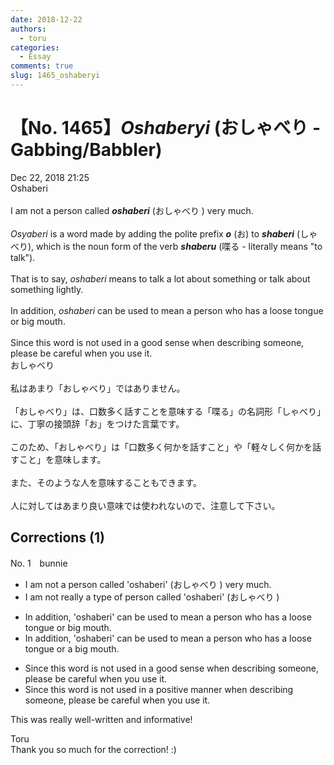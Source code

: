 ```yaml
---
date: 2018-12-22
authors:
  - toru
categories:
  - Essay
comments: true
slug: 1465_oshaberyi
---
```


# 【No. 1465】<strong><em>Oshaberyi</strong></em> (おしゃべり - Gabbing/Babbler)
<div class="date">Dec 22, 2018 21:25</div>
<div id="post"><div id="body_show_ori">
Oshaberi<br/><br/>I am not a person called <strong><em>oshaberi</em></strong> (おしゃべり ) very much.<br/><br/><em>Osyaberi</em> is a word made by adding the polite prefix <strong><em>o</em></strong> (お) to <strong><em>shaberi</em></strong> (しゃべり), which is the noun form of the verb <strong><em>shaberu</em></strong> (喋る - literally means "to talk").<br/><br/>That is to say, <em>oshaberi</em> means to talk a lot about something or talk about something lightly.<br/><br/>In addition, <em>oshaberi</em> can be used to mean a person who has a loose tongue or big mouth.<br/><br/>Since this word is not used in a good sense when describing someone, please be careful when you use it.
</div></div>

<!-- more -->

<div id="post_ja"><div id="body_show_mo">
おしゃべり<br/><br/>私はあまり「おしゃべり」ではありません。<br/><br/>「おしゃべり」は、口数多く話すことを意味する「喋る」の名詞形「しゃべり」に、丁寧の接頭辞「お」をつけた言葉です。<br/><br/>このため、「おしゃべり」は「口数多く何かを話すこと」や「軽々しく何かを話すこと」を意味します。<br/><br/>また、そのような人を意味することもできます。<br/><br/>人に対してはあまり良い意味では使われないので、注意して下さい。
</div></div>

## Corrections (1)
<div id="block"><div class="first_name"> No. 1　<span class="just_name">bunnie</span></div><div id="block2">
<ul class="correction_field">
<li class="incorrect">I am not a person called 'oshaberi' (おしゃべり ) very much.</li>
<li class="corrected correct">
I am not really a type of person called 'oshaberi' (おしゃべり ) 
</li>
</ul>
<ul class="correction_field">
<li class="incorrect">In addition, 'oshaberi' can be used to mean a person who has a loose tongue or big mouth.</li>
<li class="corrected correct">
In addition, 'oshaberi' can be used to mean a person who has a loose tongue or a big mouth.
</li>
</ul>
<ul class="correction_field">
<li class="incorrect">Since this word is not used in a good sense when describing someone, please be careful when you use it.</li>
<li class="corrected correct">
Since this word is not used in a positive manner when describing someone, please be careful when you use it.
</li>
</ul>
<p class="comment_small">
 This was really well-written and informative!
</p>

</div><div class="name"><span class="just_name">Toru</span><br>
Thank you so much for the correction! :)
</div>
</div>
